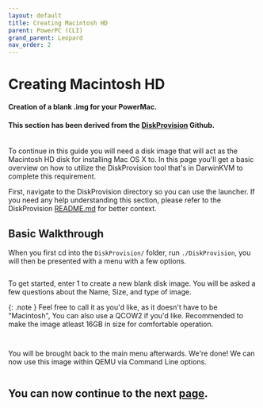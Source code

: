 ```yaml
---
layout: default
title: Creating Macintosh HD
parent: PowerPC (CLI)
grand_parent: Leopard
nav_order: 2
---
```


# Creating Macintosh HD
#### Creation of a blank .img for your PowerMac.
#### This section has been derived from the <a href="https://github.com/royalgraphx/DiskProvision">DiskProvision</a> Github.

<br>
To continue in this guide you will need a disk image that will act as the Macintosh HD disk for installing Mac OS X to. In this page you'll get a basic overview on how to utilize the DiskProvision tool that's in DarwinKVM to complete this requirement.

First, navigate to the DiskProvision directory so you can use the launcher. If you need any help understanding this section, please refer to the DiskProvision [README.md](https://github.com/royalgraphx/DiskProvision/blob/main/README.md) for better context.

## Basic Walkthrough

When you first cd into the ``DiskProvision/`` folder, run ``./DiskProvision``, you will then be presented with a menu with a few options.

<a href="https://raw.githubusercontent.com/royalgraphx/DarwinKVM/main/docs/assets/DiskProvisionMainMenu.png"><img src="../../../../../assets/DiskProvisionMainMenu.png" alt=""></a>

To get started, enter 1 to create a new blank disk image. You will be asked a few questions about the Name, Size, and type of image.

{: .note }
Feel free to call it as you'd like, as it doesn't have to be "Macintosh", You can also use a QCOW2 if you'd like. Recommended to make the image atleast 16GB in size for comfortable operation.

<a href="https://raw.githubusercontent.com/royalgraphx/DarwinKVM/main/docs/assets/DiskProvisionCreatingPPCHDD.png"><img src="../../../../../assets/DiskProvisionCreatingPPCHDD.png" alt=""></a>

<a href="https://raw.githubusercontent.com/royalgraphx/DarwinKVM/main/docs/assets/DiskProvisionPowerPCImagesDB.png"><img src="../../../../../assets/DiskProvisionPowerPCImagesDB.png" alt=""></a>

You will be brought back to the main menu afterwards. We're done! We can now use this image within QEMU via Command Line options.

<a href="https://raw.githubusercontent.com/royalgraphx/DarwinKVM/main/docs/assets/DiskProvisionMainMenu.png"><img src="../../../../../assets/DiskProvisionMainMenu.png" alt=""></a>

## You can now continue to the next <a href="../02-ConfiguringCLI">page</a>.
